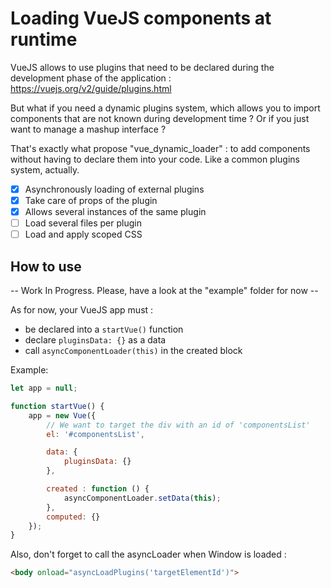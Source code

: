 # Loading VueJS components at runtime

VueJS allows to use plugins that need to be declared during the development phase of the application :
https://vuejs.org/v2/guide/plugins.html

But what if you need a dynamic plugins system, which allows you to import components that are not known during development time ?
Or if you just want to manage a mashup interface ?

That's exactly what propose "vue_dynamic_loader" : to add components without having to declare them into your code.
Like a common plugins system, actually.

 - [x] Asynchronously loading of external plugins
 - [x] Take care of props of the plugin
 - [x] Allows several instances of the same plugin
 - [ ] Load several files per plugin
 - [ ] Load and apply scoped CSS

## How to use

-- Work In Progress. Please, have a look at the "example" folder for now --

As for now, your VueJS app must :
 - be declared into a ```startVue()``` function
 - declare ```pluginsData: {}``` as a data
 - call ```asyncComponentLoader(this)``` in the created block

Example: 
```javascript
let app = null;

function startVue() {
	app = new Vue({
		// We want to target the div with an id of 'componentsList'
		el: '#componentsList',

		data: {
			pluginsData: {}
		},

		created : function () {
			asyncComponentLoader.setData(this);
		},
		computed: {}
	});
}
```

Also, don't forget to call the asyncLoader when Window is loaded :
 ```html
 <body onload="asyncLoadPlugins('targetElementId')">
 ```
 